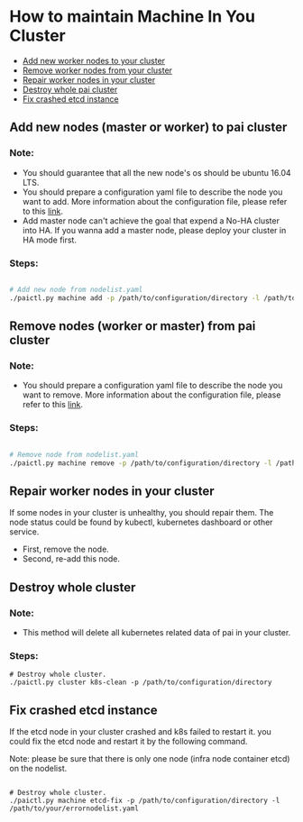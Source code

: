 #  How to maintain Machine In You Cluster
 - [Add new worker nodes to your cluster](#add_worker_new_node)
 - [Remove worker nodes from your cluster](#remove_worker_node)
 - [Repair worker nodes in your cluster](#repair_worker_node)
 - [Destroy whole pai cluster](#destroy_cluster)
 - [Fix crashed etcd instance](#etcd_fix)


## Add new nodes (master or worker) to pai cluster <a name="add_worker_new_node"></a>

### Note:
- You should guarantee that all the new node's os should be ubuntu 16.04 LTS.
- You should prepare a configuration yaml file to describe the node you want to add. More information about the configuration file, please refer to this [link](https://github.com/Microsoft/pai/blob/master/pai-management/node-list-example.yaml).
- Add master node can't achieve the goal that expend a No-HA cluster into HA. If you wanna add a master node, please deploy your cluster in HA mode first.

### Steps:
```bash

# Add new node from nodelist.yaml
./paictl.py machine add -p /path/to/configuration/directory -l /path/to/your/newnodelist.yaml
```



## Remove nodes (worker or master) from pai cluster <a name="remove_worker_node"></a>


### Note:
- You should prepare a configuration yaml file to describe the node you want to remove. More information about the configuration file, please refer to this [link](https://github.com/Microsoft/pai/blob/master/pai-management/node-list-example.yaml).

### Steps:
```bash

# Remove node from nodelist.yaml
./paictl.py machine remove -p /path/to/configuration/directory -l /path/to/your/newnodelist.yaml
```


## Repair worker nodes in your cluster <a name="repair_worker_node"></a>

If some nodes in your cluster is unhealthy, you should repair them. The node status could be found by kubectl, kubernetes dashboard or other service.

- First,  remove the node.
- Second, re-add this node.

## Destroy whole cluster <a name="destroy_cluster"></a>


### Note:
- This method will delete all kubernetes related data of pai in your cluster.

### Steps:

```
# Destroy whole cluster.
./paictl.py cluster k8s-clean -p /path/to/configuration/directory
```

## Fix crashed etcd instance <a name="etcd_fix"></a>
If the etcd node in your cluster crashed and k8s failed to restart it. you could fix the etcd node and restart it by the following command.

Note: please be sure that there is only one node (infra node container etcd) on the nodelist.

```

# Destroy whole cluster.
./paictl.py machine etcd-fix -p /path/to/configuration/directory -l /path/to/your/errornodelist.yaml
```

